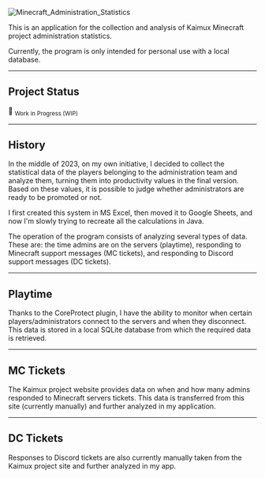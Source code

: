 ![Minecraft_Administration_Statistics](https://github.com/Scoutress/StatisticsApp/assets/142579732/b190c1c6-b044-44a3-a2a5-e7c33ee7b741)

This is an application for the collection and analysis of Kaimux Minecraft project administration statistics.

Currently, the program is only intended for personal use with a local database.

---
## Project Status

:construction: <sub>Work in Progress (WIP)</sub>

---
## History

In the middle of 2023, on my own initiative, I decided to collect the statistical data of the players belonging to the administration team and analyze them, turning them into productivity values ​​in the final version. Based on these values, it is possible to judge whether administrators are ready to be promoted or not.

I first created this system in MS Excel, then moved it to Google Sheets, and now I'm slowly trying to recreate all the calculations in Java.

The operation of the program consists of analyzing several types of data. These are: the time admins are on the servers (playtime), responding to Minecraft support messages (MC tickets), and responding to Discord support messages (DC tickets).

---
## Playtime

Thanks to the CoreProtect plugin, I have the ability to monitor when certain players/administrators connect to the servers and when they disconnect. This data is stored in a local SQLite database from which the required data is retrieved.

---
## MC Tickets

The Kaimux project website provides data on when and how many admins responded to Minecraft servers tickets. This data is transferred from this site (currently manually) and further analyzed in my application.

---
## DC Tickets

Responses to Discord tickets are also currently manually taken from the Kaimux project site and further analyzed in my app.
